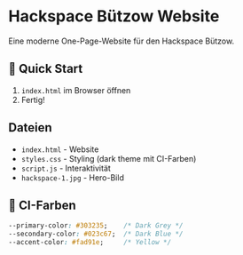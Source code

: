 # Hackspace Bützow Website

Eine moderne One-Page-Website für den Hackspace Bützow.

## 🚀 Quick Start

1. `index.html` im Browser öffnen
2. Fertig!

## Dateien

- `index.html` - Website
- `styles.css` - Styling (dark theme mit CI-Farben)
- `script.js` - Interaktivität
- `hackspace-1.jpg` - Hero-Bild

## 🎨 CI-Farben

```css
--primary-color: #303235;    /* Dark Grey */
--secondary-color: #023c67;  /* Dark Blue */
--accent-color: #fad91e;     /* Yellow */
```